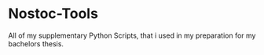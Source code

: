 # Nostoc-Tools
All of my supplementary Python Scripts, that i used in my preparation for my bachelors thesis.
